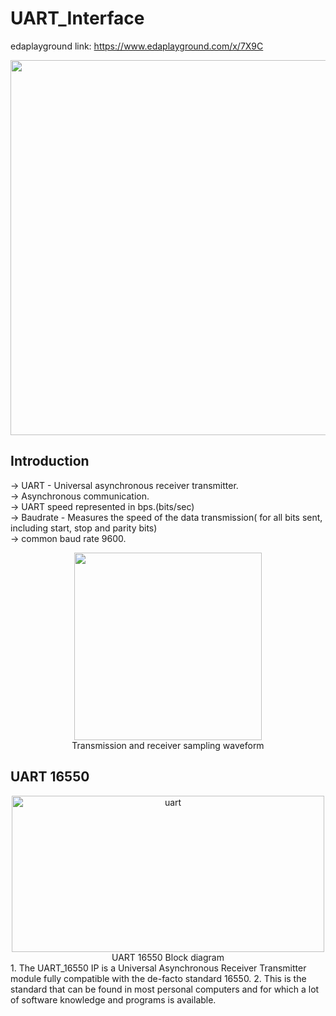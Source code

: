 # UART_Interface
edaplayground link: https://www.edaplayground.com/x/7X9C
<div align="center">
  <image width="600" src = "https://github.com/user-attachments/assets/42766639-f7b7-4d0d-8279-9aca0bed53b6">  
</div>  
    
## Introduction
-> UART - Universal asynchronous receiver transmitter.  
-> Asynchronous communication.  
-> UART speed represented in bps.(bits/sec)  
-> Baudrate - Measures the speed of the data transmission( for all bits sent, including start, stop and parity bits)  
-> common baud rate 9600.  
<div align="center">
  <img height="300" src = "https://github.com/user-attachments/assets/b6933df7-1a88-41cb-b040-69d381206408"/>  
</div>  
<div align="center">
  Transmission and receiver sampling waveform
</div>  

## UART 16550
<div align="center">
  <img width="500" height="250" alt="uart" src="https://github.com/user-attachments/assets/fc1d450e-876c-40e0-90a2-56a8e9fb6108" />
</div>  
<div align="center">
  UART 16550 Block diagram
</div>  
1.  The UART_16550 IP is a Universal Asynchronous Receiver Transmitter module fully compatible with the de-facto standard 16550.  
2.  This is the standard that can be found in most personal computers and for which a lot of software knowledge and programs is available.
